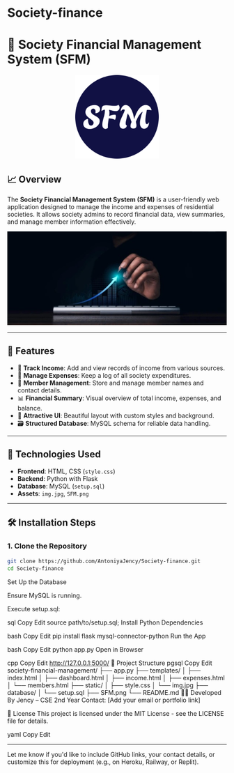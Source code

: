 # Society-finance
# 🏢 Society Financial Management System (SFM)

<div align="center">
  
![SFM Logo](https://github.com/AntoniyaJency/Society-finance/blob/main/static/SFM.png)

</div>

## 📈 Overview

The **Society Financial Management System (SFM)** is a user-friendly web application designed to manage the income and expenses of residential societies. It allows society admins to record financial data, view summaries, and manage member information effectively.

![Growth Chart](https://github.com/AntoniyaJency/Society-finance/blob/main/static/img.jpg)

---

## 🚀 Features

- 💸 **Track Income**: Add and view records of income from various sources.
- 🧾 **Manage Expenses**: Keep a log of all society expenditures.
- 👥 **Member Management**: Store and manage member names and contact details.
- 📊 **Financial Summary**: Visual overview of total income, expenses, and balance.
- 🎨 **Attractive UI**: Beautiful layout with custom styles and background.
- 🗃️ **Structured Database**: MySQL schema for reliable data handling.

---

## 🧰 Technologies Used

- **Frontend**: HTML, CSS (`style.css`)
- **Backend**: Python with Flask
- **Database**: MySQL (`setup.sql`)
- **Assets**: `img.jpg`, `SFM.png`

---

## 🛠️ Installation Steps

### 1. Clone the Repository

```bash
git clone https://github.com/AntoniyaJency/Society-finance.git
cd Society-finance
```
Set Up the Database

Ensure MySQL is running.

Execute setup.sql:

sql
Copy
Edit
source path/to/setup.sql;
Install Python Dependencies

bash
Copy
Edit
pip install flask mysql-connector-python
Run the App

bash
Copy
Edit
python app.py
Open in Browser

cpp
Copy
Edit
http://127.0.0.1:5000/
📁 Project Structure
pgsql
Copy
Edit
society-financial-management/
├── app.py
├── templates/
│   ├── index.html
│   ├── dashboard.html
│   ├── income.html
│   ├── expenses.html
│   └── members.html
├── static/
│   ├── style.css
│   └── img.jpg
├── database/
│   └── setup.sql
├── SFM.png
└── README.md
🧑‍💼 Developed By
Jency – CSE 2nd Year
Contact: [Add your email or portfolio link]

📜 License
This project is licensed under the MIT License - see the LICENSE file for details.

yaml
Copy
Edit

---

Let me know if you'd like to include GitHub links, your contact details, or customize this for deployment (e.g., on Heroku, Railway, or Replit).






